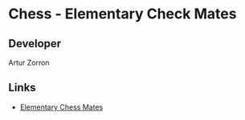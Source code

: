 # Chess - Elementary Check Mates

## Developer

Artur Zorron

## Links

- [Elementary Chess Mates](http://www.chessfornovices.com/chesselementarymates.html)
